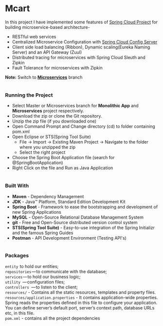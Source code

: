 # Mcart
In this project I have implemented some features of [Spring Cloud Project](https://spring.io/projects/spring-cloud) for building microservice-based architecture-
* RESTful web services
* Centralized Microservice Configuration with [Spring Cloud Config Server](https://github.com/sanjoliwatts/mcart-config)
* Client side load balancing (Ribbon), Dynamic scaling(Eureka Naming Server) and an API Gateway (Zuul)
* Distributed tracing for microservices with Spring Cloud Sleuth and Zipkin
* Fault Tolerance for microservices with Zipkin

**Note:** Switch to **[Microservices](https://github.com/sanjoliwatts/mcart/tree/microservices)** branch
</br></br>

### Running the Project
* Select Master or Microservices branch for **Monolithic App** and **Microservices** project respectively.
* Download the zip or clone the Git repository.
* Unzip the zip file (if you downloaded one)
* Open Command Prompt and Change directory (cd) to folder containing pom.xml
* Open Eclipse or STS(Spring Tool Suite)
	* File -> Import -> Existing Maven Project -> Navigate to the folder where you unzipped the zip
	* Select the right project
* Choose the Spring Boot Application file (search for @SpringBootApplication)
* Right Click on the file and Run as Java Application
</br></br>

###  Built With
* **Maven** - Dependency Management
* **JDK** - Java™ Platform, Standard Edition Development Kit
* **Spring Boot** - Framework to ease the bootstrapping and development of new Spring Applications
* **MySQL** - Open-Source Relational Database Management System
* **git** - Free and Open-Source distributed version control system
* **STS(Spring Tool Suite)** - Easy-to-use integration of the Spring Initializr and the famous Spring Guides
* **Postman** - API Development Environment (Testing API's)
</br></br>

### Packages
`entity`  to hold our entities;</br>
`repositories` — to communicate with the database;</br>
`services` — to hold our business logic;</br>
`utility `— configuration files;</br>
`controllers `— to listen to the client;</br>
`resources/` - Contains all the static resources, templates and property files.</br>
`resources/application.properties` - It contains application-wide properties. Spring reads the properties defined in this file to configure your application. You can define server’s default port, server’s context path, database URLs etc, in this file.</br>
`pom.xml` - contains all the project dependencies</br>

